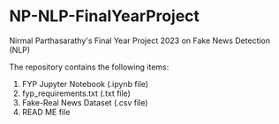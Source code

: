 # NP-NLP-FinalYearProject
Nirmal Parthasarathy's Final Year Project 2023 on Fake News Detection (NLP)

The repository contains the following items:

1.	FYP Jupyter Notebook (.ipynb file)
2.	fyp_requirements.txt (.txt file)
3.	Fake-Real News Dataset (.csv file)
4.	READ ME file

